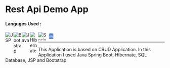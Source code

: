 # Rest Api Demo App

#### Languges Used : 

<img align="left" alt="JSP" width="26px" src="https://user-images.githubusercontent.com/67656639/120150784-1b183e80-c209-11eb-891c-a737333fc952.png" />
<img align="left" alt="Bootstrap" width="26px" src="https://user-images.githubusercontent.com/67656639/120097611-0d05e780-c14f-11eb-8bfa-db9c71543787.png"/>
<img align="left" alt="Java" width="26px" src="https://user-images.githubusercontent.com/67656639/120059256-ea4fd200-c06d-11eb-85d7-0595295f3848.png"/>
<img align="left" alt="Hibernate" width="26px" src="https://user-images.githubusercontent.com/67656639/120059342-a4dfd480-c06e-11eb-88ea-e1756a78e42c.png"/>
<img align="left" alt="Spring" width="28px" height="26px" src="https://user-images.githubusercontent.com/67656639/120059435-2d5e7500-c06f-11eb-9302-bce6d5ef81f4.png"/>
<img align="left" alt="SQL" width="26px" src="https://raw.githubusercontent.com/github/explore/80688e429a7d4ef2fca1e82350fe8e3517d3494d/topics/sql/sql.png" />

<br><hr>

This Application is based on CRUD Application. In this Application I used Java Spring Boot, Hibernate, SQL Database, JSP and Bootstrap
